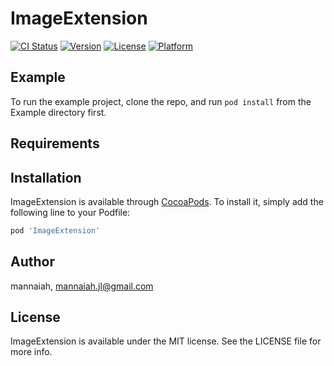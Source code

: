 # ImageExtension

[![CI Status](https://img.shields.io/travis/mannaiah/ImageExtension.svg?style=flat)](https://travis-ci.org/mannaiah/ImageExtension)
[![Version](https://img.shields.io/cocoapods/v/ImageExtension.svg?style=flat)](https://cocoapods.org/pods/ImageExtension)
[![License](https://img.shields.io/cocoapods/l/ImageExtension.svg?style=flat)](https://cocoapods.org/pods/ImageExtension)
[![Platform](https://img.shields.io/cocoapods/p/ImageExtension.svg?style=flat)](https://cocoapods.org/pods/ImageExtension)

## Example

To run the example project, clone the repo, and run `pod install` from the Example directory first.

## Requirements

## Installation

ImageExtension is available through [CocoaPods](https://cocoapods.org). To install
it, simply add the following line to your Podfile:

```ruby
pod 'ImageExtension'
```

## Author

mannaiah, mannaiah.jl@gmail.com

## License

ImageExtension is available under the MIT license. See the LICENSE file for more info.
